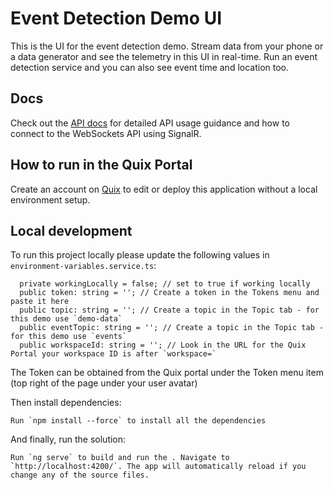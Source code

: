 # Event Detection Demo UI

This is the UI for the event detection demo. Stream data from your phone or a data generator and see the telemetry in this UI in real-time. Run an event detection service and you can also see event time and location too.

## Docs

Check out the [API docs](https://docs.quix.io/apis/streaming-reader-api/intro/) for detailed API usage guidance and how to connect to the WebSockets API using SignalR.

## How to run in the Quix Portal

Create an account on [Quix](https://portal.platform.quix.ai/self-sign-up?xlink=github) to edit or deploy this application without a local environment setup.

## Local development

To run this project locally please update the following values in `environment-variables.service.ts`:

``` 
  private workingLocally = false; // set to true if working locally
  public token: string = ''; // Create a token in the Tokens menu and paste it here
  public topic: string = ''; // Create a topic in the Topic tab - for this demo use `demo-data`
  public eventTopic: string = ''; // Create a topic in the Topic tab - for this demo use `events`
  public workspaceId: string = ''; // Look in the URL for the Quix Portal your workspace ID is after `workspace=`
```
  
The Token can be obtained from the Quix portal under the Token menu item (top right of the page under your user avatar)

Then install dependencies:

```
Run `npm install --force` to install all the dependencies
```

And finally, run the solution:

```
Run `ng serve` to build and run the . Navigate to `http://localhost:4200/`. The app will automatically reload if you change any of the source files.
```
